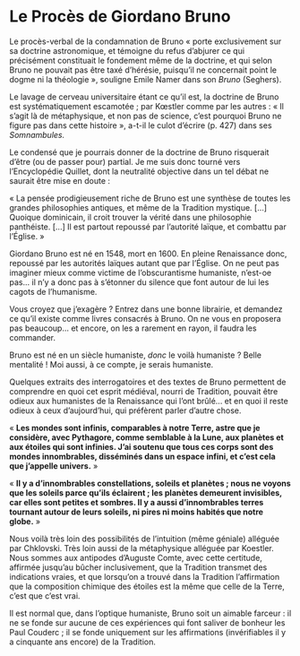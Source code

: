 # Le Procès de Giordano Bruno

Le procès-verbal de la condamnation de Bruno « porte exclusivement sur sa doctrine astronomique, et témoigne du refus d’abjurer ce qui précisément constituait le fondement même de la doctrine, et qui selon Bruno ne pouvait pas être taxé d’hérésie, puisqu’il ne concernait point le dogme ni la théologie », souligne Emile Namer dans son *Bruno* (Seghers).

Le lavage de cerveau universitaire étant ce qu’il est, la doctrine de Bruno est systématiquement escamotée ; par Kœstler comme par les autres : « Il s’agit là de métaphysique, et non pas de science, c’est pourquoi Bruno ne figure pas dans cette histoire », a-t-il le culot d’écrire (p. 427) dans ses *Somnambules.*

Le condensé que je pourrais donner de la doctrine de Bruno risquerait d’être (ou de passer pour) partial. Je me suis donc tourné vers l’Encyclopédie Quillet, dont la neutralité objective dans un tel débat ne saurait être mise en doute :

« La pensée prodigieusement riche de Bruno est une synthèse de toutes les grandes philosophies antiques, <span id="e9782221228517_c14-st1.xhtml#page-202"></span>et même de la Tradition mystique. \[...\] Quoique dominicain, il croit trouver la vérité dans une philosophie panthéiste. \[...\] Il est partout repoussé par l’autorité laïque, et combattu par l’Église. »

Giordano Bruno est né en 1548, mort en 1600. En pleine Renaissance donc, repoussé par les autorités laïques autant que par l’Église. On ne peut pas imaginer mieux comme victime de l’obscurantisme humaniste, n’est-oe pas... il n’y a donc pas à s’étonner du silence que font autour de lui les cagots de l’humanisme.

Vous croyez que j’exagère ? Entrez dans une bonne librairie, et demandez ce qu’il existe comme livres consacrés à Bruno. On ne vous en proposera pas beaucoup... et encore, on les a rarement en rayon, il faudra les commander.

Bruno est né en un siècle humaniste, *donc* le voilà humaniste ? Belle mentalité ! Moi aussi, à ce compte, je serais humaniste.

Quelques extraits des interrogatoires et des textes de Bruno permettent de comprendre en quoi cet esprit médiéval, nourri de Tradition, pouvait être odieux aux humanistes de la Renaissance qui l’ont brûlé... et en quoi il reste odieux à ceux d’aujourd’hui, qui préfèrent parler d’autre chose.

« **Les mondes sont infinis, comparables à notre Terre, astre que je considère, avec Pythagore, comme semblable à la Lune, aux planètes et aux étoiles qui sont infinies. J’ai soutenu que tous ces corps sont des mondes innombrables, disséminés dans un espace infini, et c’est cela que j’appelle univers.** »

« **Il y a d’innombrables constellations, soleils et planètes ; nous ne voyons que les soleils parce qu’ils éclairent ; les planètes demeurent invisibles, car elles sont petites et sombres. Il y a aussi d’innombrables terres tournant autour de leurs soleils, ni pires ni moins habités que notre globe.** »

<span id="e9782221228517_c14-st1.xhtml#page-203"></span>

Nous voilà très loin des possibilités de l’intuition (même géniale) alléguée par Chklovski. Très loin aussi de la métaphysique alléguée par Koestler. Nous sommes aux antipodes d’Auguste Comte, avec cette certitude, affirmée jusqu’au bûcher inclusivement, que la Tradition transmet des indications vraies, et que lorsqu’on a trouvé dans la Tradition l’affirmation que la composition chimique des étoiles est la même que celle de la Terre, c’est que c’est vrai.

Il est normal que, dans l’optique humaniste, Bruno soit un aimable farceur : il ne se fonde sur aucune de ces expériences qui font saliver de bonheur les Paul Couderc ; il se fonde uniquement sur les affirmations (invérifiables il y a cinquante ans encore) de la Tradition.

<span id="e9782221228517_c14-st1.xhtml#title68"></span>

